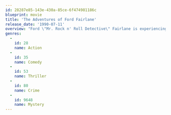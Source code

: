 ```yaml
---
id: 28287e85-143e-430a-85ce-6f474981186c
blueprint: movie
title: 'The Adventures of Ford Fairlane'
release_date: '1990-07-11'
overview: "Ford \"Mr. Rock n' Roll Detective\" Fairlane is experiencing problems, and it's not with the opposite sex. One of them is that all the rock stars pay him with drum sticks, koala bears, food processors and bicycle shorts. Another one of them is that all his employers that want him to find a girl named Zuzu Petals get killed. Why didn't he become a fisherman's detective instead?"
genres:
  -
    id: 28
    name: Action
  -
    id: 35
    name: Comedy
  -
    id: 53
    name: Thriller
  -
    id: 80
    name: Crime
  -
    id: 9648
    name: Mystery
---
```

